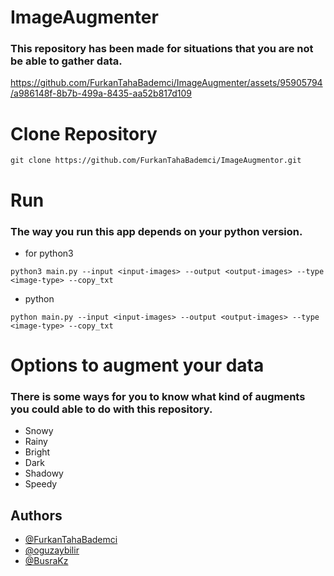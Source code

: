 # ImageAugmenter

### This repository has been made for situations that you are not be able to gather data. 




https://github.com/FurkanTahaBademci/ImageAugmenter/assets/95905794/a986148f-8b7b-499a-8435-aa52b817d109




# Clone Repository

```
git clone https://github.com/FurkanTahaBademci/ImageAugmentor.git
```
# Run

### The way you run this app depends on your python version.


- for python3
~~~
python3 main.py --input <input-images> --output <output-images> --type <image-type> --copy_txt
~~~

- python
~~~
python main.py --input <input-images> --output <output-images> --type <image-type> --copy_txt
~~~

# Options to augment your data

### There is some ways for you to know what kind of augments you could able to do with this repository.

- Snowy 
- Rainy
- Bright
- Dark
- Shadowy
- Speedy


## Authors

- [@FurkanTahaBademci](https://github.com/FurkanTahaBademci)
- [@oguzaybilir](https://github.com/oguzaybilir)
- [@BusraKz](https://github.com/BusraKz)






